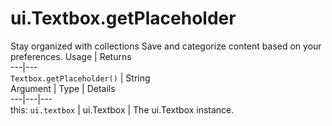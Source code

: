  
#  ui.Textbox.getPlaceholder
Stay organized with collections  Save and categorize content based on your preferences. 
Usage | Returns  
---|---  
`Textbox.getPlaceholder()` | String  
Argument | Type | Details  
---|---|---  
this: `ui.textbox` | ui.Textbox | The ui.Textbox instance.  
